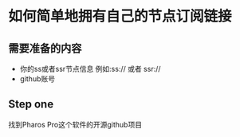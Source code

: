 # 如何简单地拥有自己的节点订阅链接
## 需要准备的内容
 * 你的ss或者ssr节点信息 例如:ss:// 或者 ssr://
 * github账号
 
 ## Step one
 
 找到Pharos Pro这个软件的开源github项目 
 
 

